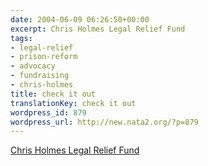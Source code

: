 ```yaml
---
date: 2004-06-09 06:26:50+00:00
excerpt: Chris Holmes Legal Relief Fund
tags:
- legal-relief
- prison-reform
- advocacy
- fundraising
- chris-holmes
title: check it out
translationKey: check it out
wordpress_id: 879
wordpress_url: http://new.nata2.org/?p=879
---
```


<a href="http://savechrisfromprison.org">Chris Holmes Legal Relief Fund</a>